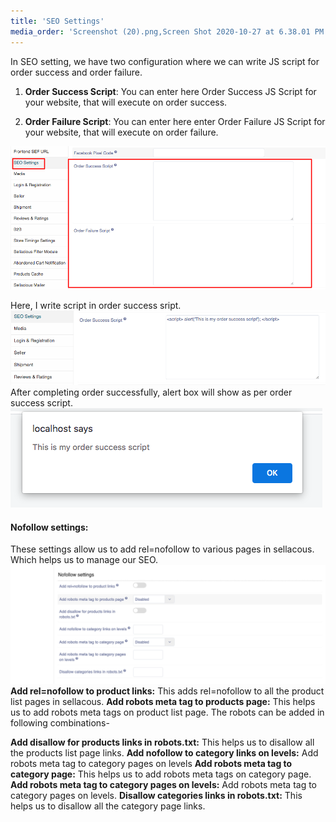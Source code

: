 ```yaml
---
title: 'SEO Settings'
media_order: 'Screenshot (20).png,Screen Shot 2020-10-27 at 6.38.01 PM.png,Screen Shot 2020-10-27 at 6.40.18 PM.png,Screenshot 2021-02-13 at 3.19.32 PM.png'
---
```


In SEO setting, we have two configuration where we can write JS script for order success and order failure.
1. **Order Success Script**: You can enter here Order Success JS Script for your website, that will execute on order success.

2. **Order Failure Script**: You can enter here enter Order Failure JS Script for your website, that will execute on order failure.

![](Screenshot%20%2820%29.png)

Here, I write script in order success sript. 
![](Screen%20Shot%202020-10-27%20at%206.40.18%20PM.png)
After completing order successfully, alert box will show as per order success script.
![](Screen%20Shot%202020-10-27%20at%206.38.01%20PM.png)

#### Nofollow settings:
These settings allow us to add rel=nofollow to various pages in sellacous. Which helps us to manage our SEO.
![](Screenshot%202021-02-13%20at%203.19.32%20PM.png)
**Add rel=nofollow to product links:**
This adds rel=nofollow to all the product list pages in sellacous.
**Add robots meta tag to products page:**
This helps us to add robots meta tags on product list page. The robots can be added in following combinations-

**Add disallow for products links in robots.txt:**
This helps us to disallow all the products list page links.
**Add nofollow to category links on levels:**
Add robots meta tag to category pages on levels
**Add robots meta tag to category page:**
This helps us to add robots meta tags on category page.
**Add robots meta tag to category pages on levels:**
Add robots meta tag to category pages on levels.
**Disallow categories links in robots.txt:**
This helps us to disallow all the category page links.


